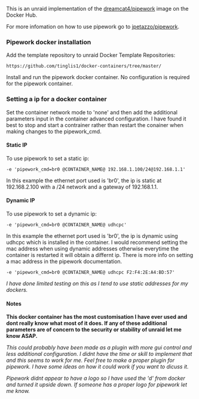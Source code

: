 This is an unraid implementation of the [dreamcat4/pipework](https://hub.docker.com/r/dreamcat4/pipework/) image on the Docker Hub.

For more infomation on how to use pipework go to [jpetazzo/pipework](https://github.com/jpetazzo/pipework).

### Pipework docker installation

Add the template repository to unraid Docker Template Repositories:

	https://github.com/tinglis1/docker-containers/tree/master/

Install and run the pipework docker container. No configuration is required for the pipework container.


### Setting a ip for a docker container

Set the container network mode to 'none' and then add the additional parameters input in the container advanced configuration.
I have found it best to stop and start a contrainer rather than restart the conainer when making changes to the pipework_cmd.


#### Static IP
To use pipework to set a  static ip:

	-e 'pipework_cmd=br0 @CONTAINER_NAME@ 192.168.1.100/24@192.168.1.1'
	
In this example the ethernet port used is 'br0', the ip is static at 192.168.2.100 with a /24 network and a gateway of 192.168.1.1.

#### Dynamic IP


To use pipework to set a  dynamic ip:

	-e 'pipework_cmd=br0 @CONTAINER_NAME@ udhcpc'
	
In this example the ethernet port used is 'br0', the ip is dynamic using udhcpc which is installed in the container.
I would recommend setting the mac address when using dynamic addresses otherwise everytime the container is restarted it will obtain a differnt ip.
There is more info on setting a mac address in the pipework documentation.

	-e 'pipework_cmd=br0 @CONTAINER_NAME@ udhcpc F2:F4:2E:A4:BD:57'
	
*I have done limited testing on this as I tend to use static addresses for my dockers.*


#### Notes

**This docker container has the most customisation I have ever used and dont really know what most of it does. If any of these additional parameters are of concern to the security or stability of unraid let me know ASAP.**

*This could probably have been made as a plugin with more gui control and less additional configuration. I didnt have the time or skill to implement that and this seems to work for me. Feel free to make a proper plugin for pipework. I have some ideas on how it could work if you want to dicuss it.*

*Pipework didnt appear to have a logo so I have used the 'd' from docker and turned it upside down. If someone has a proper logo for pipework let me know.*